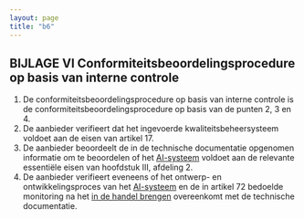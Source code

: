 ```yaml
---
layout: page
title: "b6"
---
```


## BIJLAGE VI Conformiteitsbeoordelingsprocedure op basis van interne controle 
1. De conformiteitsbeoordelingsprocedure op basis van interne controle is de conformiteitsbeoordelingsprocedure op basis van de punten 2, 3 en 4. 
2. De aanbieder verifieert dat het ingevoerde kwaliteitsbeheersysteem voldoet aan de eisen van artikel 17. 
3. De aanbieder beoordeelt de in de technische documentatie opgenomen informatie om te beoordelen of het [AI-systeem](a3.md#^ai-systeem) voldoet aan de relevante essentiële eisen van hoofdstuk III, afdeling 2. 
4. De aanbieder verifieert eveneens of het ontwerp- en ontwikkelingsproces van het [AI-systeem](a3.md#^ai-systeem) en de in artikel 72 bedoelde monitoring na het [in de handel brengen](a3.md#^handel) overeenkomt met de technische documentatie.